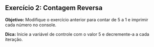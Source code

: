 ## Exercício 2: Contagem Reversa
**Objetivo:** Modifique o exercício anterior para contar de 5 a 1 e imprimir cada número no console.

**Dica:** Inicie a variável de controle com o valor 5 e decremente-a a cada iteração.